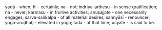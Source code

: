 yadā - when; hi - certainly; na - not; indriya-artheṣu - in sense gratiﬁcation; na - never; karmasu - in fruitive activities; anuṣajjate - one necessarily engages; sarva-saṅkalpa - of all material desires; sannyāsī - renouncer; yoga-ārūḍhaḥ - elevated in yoga; tadā - at that time; ucyate - is said to be.